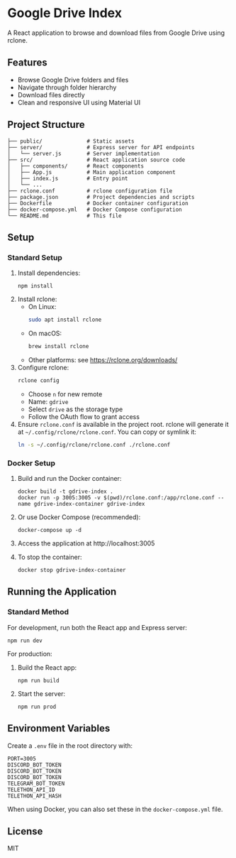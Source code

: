 # Google Drive Index

A React application to browse and download files from Google Drive using rclone.

## Features

- Browse Google Drive folders and files
- Navigate through folder hierarchy
- Download files directly
- Clean and responsive UI using Material UI

## Project Structure

```
├── public/              # Static assets
├── server/              # Express server for API endpoints
│   └── server.js        # Server implementation
├── src/                 # React application source code
│   ├── components/      # React components
│   ├── App.js           # Main application component
│   ├── index.js         # Entry point
│   └── ...
├── rclone.conf          # rclone configuration file
├── package.json         # Project dependencies and scripts
├── Dockerfile           # Docker container configuration
├── docker-compose.yml   # Docker Compose configuration
└── README.md            # This file
```

## Setup

### Standard Setup

1. Install dependencies:
   ```
   npm install
   ```
2. Install rclone:
   - On Linux:
     ```bash
     sudo apt install rclone
     ```
   - On macOS:
     ```bash
     brew install rclone
     ```
   - Other platforms: see https://rclone.org/downloads/
3. Configure rclone:
   ```bash
   rclone config
   ```
   - Choose `n` for new remote
   - Name: `gdrive`
   - Select `drive` as the storage type
   - Follow the OAuth flow to grant access
4. Ensure `rclone.conf` is available in the project root. rclone will generate it at `~/.config/rclone/rclone.conf`. You can copy or symlink it:
   ```bash
   ln -s ~/.config/rclone/rclone.conf ./rclone.conf
   ```

### Docker Setup

1. Build and run the Docker container:
   ```
   docker build -t gdrive-index .
   docker run -p 3005:3005 -v $(pwd)/rclone.conf:/app/rclone.conf --name gdrive-index-container gdrive-index
   ```

2. Or use Docker Compose (recommended):
   ```
   docker-compose up -d
   ```

3. Access the application at http://localhost:3005

4. To stop the container:
   ```
   docker stop gdrive-index-container
   ```

## Running the Application

### Standard Method

For development, run both the React app and Express server:

```
npm run dev
```

For production:

1. Build the React app:
   ```
   npm run build
   ```

2. Start the server:
   ```
   npm run prod
   ```

## Environment Variables

Create a `.env` file in the root directory with:

```
PORT=3005
DISCORD_BOT_TOKEN
DISCORD_BOT_TOKEN
DISCORD_BOT_TOKEN
TELEGRAM_BOT_TOKEN
TELETHON_API_ID
TELETHON_API_HASH

```

When using Docker, you can also set these in the `docker-compose.yml` file.

## License

MIT